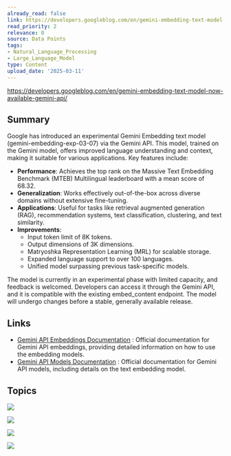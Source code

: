 ```yaml
---
already_read: false
link: https://developers.googleblog.com/en/gemini-embedding-text-model-now-available-gemini-api/
read_priority: 2
relevance: 0
source: Data Points
tags:
- Natural_Language_Processing
- Large_Language_Model
type: Content
upload_date: '2025-03-11'
---
```


https://developers.googleblog.com/en/gemini-embedding-text-model-now-available-gemini-api/
## Summary

Google has introduced an experimental Gemini Embedding text model (gemini-embedding-exp-03-07) via the Gemini API. This model, trained on the Gemini model, offers improved language understanding and context, making it suitable for various applications. Key features include:

- **Performance**: Achieves the top rank on the Massive Text Embedding Benchmark (MTEB) Multilingual leaderboard with a mean score of 68.32.
- **Generalization**: Works effectively out-of-the-box across diverse domains without extensive fine-tuning.
- **Applications**: Useful for tasks like retrieval augmented generation (RAG), recommendation systems, text classification, clustering, and text similarity.
- **Improvements**:
  - Input token limit of 8K tokens.
  - Output dimensions of 3K dimensions.
  - Matryoshka Representation Learning (MRL) for scalable storage.
  - Expanded language support to over 100 languages.
  - Unified model surpassing previous task-specific models.

The model is currently in an experimental phase with limited capacity, and feedback is welcomed. Developers can access it through the Gemini API, and it is compatible with the existing embed_content endpoint. The model will undergo changes before a stable, generally available release.
## Links

- [Gemini API Embeddings Documentation](https://ai.google.dev/gemini-api/docs/embeddings) : Official documentation for Gemini API embeddings, providing detailed information on how to use the embedding models.
- [Gemini API Models Documentation](https://ai.google.dev/gemini-api/docs/models/gemini#text-embedding) : Official documentation for Gemini API models, including details on the text embedding model.

## Topics

![](topics/Model/Gemini%20Embedding%20Model)

![](topics/Concept/Matryoshka%20Representation%20Learning)

![](topics/Tool/Massive%20Text%20Embedding%20Benchmark%20MTEB)

![](topics/Concept/Retrieval%20Augmented%20Generation%20RAG)